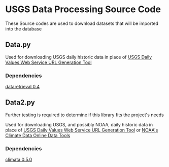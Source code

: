 # USGS Data Processing Source Code

These Source codes are used to download datasets that will be imported into the database

## Data.py

Used for downloading USGS daily historic data in place of [USGS Daily Values Web Service URL Generation Tool](https://waterservices.usgs.gov/rest/DV-Test-Tool.html)

### Dependencies

[dataretrieval 0.4](https://pypi.org/project/dataretrieval/)

## Data2.py

Further testing is required to determine if this library fits the project's needs

Used for downloading USGS, and possibly NOAA, daily historic data in place of [USGS Daily Values Web Service URL Generation Tool](https://waterservices.usgs.gov/rest/DV-Test-Tool.html) or [NOAA's Climate Data Online Data Tools](https://www.ncdc.noaa.gov/cdo-web/datatools)

### Dependencies

[climata 0.5.0](https://pypi.org/project/climata/)
